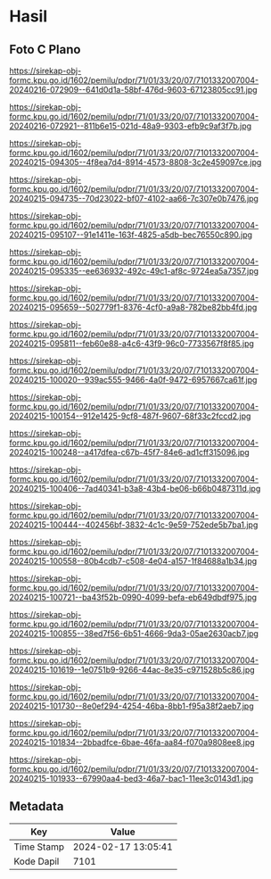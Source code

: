 # Hasil

## Foto C Plano

https://sirekap-obj-formc.kpu.go.id/1602/pemilu/pdpr/71/01/33/20/07/7101332007004-20240216-072909--641d0d1a-58bf-476d-9603-67123805cc91.jpg

https://sirekap-obj-formc.kpu.go.id/1602/pemilu/pdpr/71/01/33/20/07/7101332007004-20240216-072921--811b6e15-021d-48a9-9303-efb9c9af3f7b.jpg

https://sirekap-obj-formc.kpu.go.id/1602/pemilu/pdpr/71/01/33/20/07/7101332007004-20240215-094305--4f8ea7d4-8914-4573-8808-3c2e459097ce.jpg

https://sirekap-obj-formc.kpu.go.id/1602/pemilu/pdpr/71/01/33/20/07/7101332007004-20240215-094735--70d23022-bf07-4102-aa66-7c307e0b7476.jpg

https://sirekap-obj-formc.kpu.go.id/1602/pemilu/pdpr/71/01/33/20/07/7101332007004-20240215-095107--91e1411e-163f-4825-a5db-bec76550c890.jpg

https://sirekap-obj-formc.kpu.go.id/1602/pemilu/pdpr/71/01/33/20/07/7101332007004-20240215-095335--ee636932-492c-49c1-af8c-9724ea5a7357.jpg

https://sirekap-obj-formc.kpu.go.id/1602/pemilu/pdpr/71/01/33/20/07/7101332007004-20240215-095659--502779f1-8376-4cf0-a9a8-782be82bb4fd.jpg

https://sirekap-obj-formc.kpu.go.id/1602/pemilu/pdpr/71/01/33/20/07/7101332007004-20240215-095811--feb60e88-a4c6-43f9-96c0-7733567f8f85.jpg

https://sirekap-obj-formc.kpu.go.id/1602/pemilu/pdpr/71/01/33/20/07/7101332007004-20240215-100020--939ac555-9466-4a0f-9472-6957667ca61f.jpg

https://sirekap-obj-formc.kpu.go.id/1602/pemilu/pdpr/71/01/33/20/07/7101332007004-20240215-100154--912e1425-9cf8-487f-9607-68f33c2fccd2.jpg

https://sirekap-obj-formc.kpu.go.id/1602/pemilu/pdpr/71/01/33/20/07/7101332007004-20240215-100248--a417dfea-c67b-45f7-84e6-ad1cff315096.jpg

https://sirekap-obj-formc.kpu.go.id/1602/pemilu/pdpr/71/01/33/20/07/7101332007004-20240215-100406--7ad40341-b3a8-43b4-be06-b66b0487311d.jpg

https://sirekap-obj-formc.kpu.go.id/1602/pemilu/pdpr/71/01/33/20/07/7101332007004-20240215-100444--402456bf-3832-4c1c-9e59-752ede5b7ba1.jpg

https://sirekap-obj-formc.kpu.go.id/1602/pemilu/pdpr/71/01/33/20/07/7101332007004-20240215-100558--80b4cdb7-c508-4e04-a157-1f84688a1b34.jpg

https://sirekap-obj-formc.kpu.go.id/1602/pemilu/pdpr/71/01/33/20/07/7101332007004-20240215-100721--ba43f52b-0990-4099-befa-eb649dbdf975.jpg

https://sirekap-obj-formc.kpu.go.id/1602/pemilu/pdpr/71/01/33/20/07/7101332007004-20240215-100855--38ed7f56-6b51-4666-9da3-05ae2630acb7.jpg

https://sirekap-obj-formc.kpu.go.id/1602/pemilu/pdpr/71/01/33/20/07/7101332007004-20240215-101619--1e0751b9-9266-44ac-8e35-c971528b5c86.jpg

https://sirekap-obj-formc.kpu.go.id/1602/pemilu/pdpr/71/01/33/20/07/7101332007004-20240215-101730--8e0ef294-4254-46ba-8bb1-f95a38f2aeb7.jpg

https://sirekap-obj-formc.kpu.go.id/1602/pemilu/pdpr/71/01/33/20/07/7101332007004-20240215-101834--2bbadfce-6bae-46fa-aa84-f070a9808ee8.jpg

https://sirekap-obj-formc.kpu.go.id/1602/pemilu/pdpr/71/01/33/20/07/7101332007004-20240215-101933--67990aa4-bed3-46a7-bac1-11ee3c0143d1.jpg


## Metadata

| Key        | Value               |
| ---------- | ------------------- |
| Time Stamp | 2024-02-17 13:05:41 |
| Kode Dapil | 7101                |



